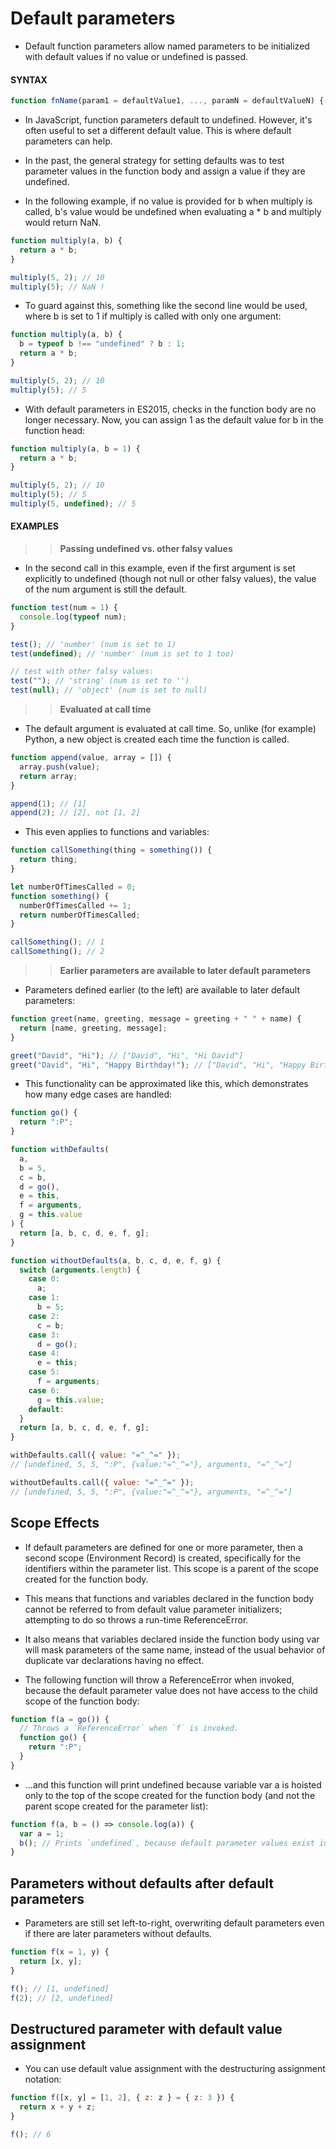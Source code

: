 # Default parameters

- Default function parameters allow named parameters to be initialized with default values if no value or undefined is passed.

#### **SYNTAX**

```js
function fnName(param1 = defaultValue1, ..., paramN = defaultValueN) { ... }
```

- In JavaScript, function parameters default to undefined. However, it's often useful to set a different default value. This is where default parameters can help.
- In the past, the general strategy for setting defaults was to test parameter values in the function body and assign a value if they are undefined.

- In the following example, if no value is provided for b when multiply is called, b's value would be undefined when evaluating a \* b and multiply would return NaN.

```js
function multiply(a, b) {
  return a * b;
}

multiply(5, 2); // 10
multiply(5); // NaN !
```

- To guard against this, something like the second line would be used, where b is set to 1 if multiply is called with only one argument:

```js
function multiply(a, b) {
  b = typeof b !== "undefined" ? b : 1;
  return a * b;
}

multiply(5, 2); // 10
multiply(5); // 5
```

- With default parameters in ES2015, checks in the function body are no longer necessary. Now, you can assign 1 as the default value for b in the function head:

```js
function multiply(a, b = 1) {
  return a * b;
}

multiply(5, 2); // 10
multiply(5); // 5
multiply(5, undefined); // 5
```

#### **EXAMPLES**

> > **Passing undefined vs. other falsy values**

- In the second call in this example, even if the first argument is set explicitly to undefined (though not null or other falsy values), the value of the num argument is still the default.

```js
function test(num = 1) {
  console.log(typeof num);
}

test(); // 'number' (num is set to 1)
test(undefined); // 'number' (num is set to 1 too)

// test with other falsy values:
test(""); // 'string' (num is set to '')
test(null); // 'object' (num is set to null)
```

> > **Evaluated at call time**

- The default argument is evaluated at call time. So, unlike (for example) Python, a new object is created each time the function is called.

```js
function append(value, array = []) {
  array.push(value);
  return array;
}

append(1); // [1]
append(2); // [2], not [1, 2]
```

- This even applies to functions and variables:

```js
function callSomething(thing = something()) {
  return thing;
}

let numberOfTimesCalled = 0;
function something() {
  numberOfTimesCalled += 1;
  return numberOfTimesCalled;
}

callSomething(); // 1
callSomething(); // 2
```

> > **Earlier parameters are available to later default parameters**

- Parameters defined earlier (to the left) are available to later default parameters:

```js
function greet(name, greeting, message = greeting + " " + name) {
  return [name, greeting, message];
}

greet("David", "Hi"); // ["David", "Hi", "Hi David"]
greet("David", "Hi", "Happy Birthday!"); // ["David", "Hi", "Happy Birthday!"]
```

- This functionality can be approximated like this, which demonstrates how many edge cases are handled:

```js
function go() {
  return ":P";
}

function withDefaults(
  a,
  b = 5,
  c = b,
  d = go(),
  e = this,
  f = arguments,
  g = this.value
) {
  return [a, b, c, d, e, f, g];
}

function withoutDefaults(a, b, c, d, e, f, g) {
  switch (arguments.length) {
    case 0:
      a;
    case 1:
      b = 5;
    case 2:
      c = b;
    case 3:
      d = go();
    case 4:
      e = this;
    case 5:
      f = arguments;
    case 6:
      g = this.value;
    default:
  }
  return [a, b, c, d, e, f, g];
}

withDefaults.call({ value: "=^_^=" });
// [undefined, 5, 5, ":P", {value:"=^_^="}, arguments, "=^_^="]

withoutDefaults.call({ value: "=^_^=" });
// [undefined, 5, 5, ":P", {value:"=^_^="}, arguments, "=^_^="]
```

## Scope Effects

- If default parameters are defined for one or more parameter, then a second scope (Environment Record) is created, specifically for the identifiers within the parameter list. This scope is a parent of the scope created for the function body.
- This means that functions and variables declared in the function body cannot be referred to from default value parameter initializers; attempting to do so throws a run-time ReferenceError.
- It also means that variables declared inside the function body using var will mask parameters of the same name, instead of the usual behavior of duplicate var declarations having no effect.

- The following function will throw a ReferenceError when invoked, because the default parameter value does not have access to the child scope of the function body:

```js
function f(a = go()) {
  // Throws a `ReferenceError` when `f` is invoked.
  function go() {
    return ":P";
  }
}
```

- ...and this function will print undefined because variable var a is hoisted only to the top of the scope created for the function body (and not the parent scope created for the parameter list):

```js
function f(a, b = () => console.log(a)) {
  var a = 1;
  b(); // Prints `undefined`, because default parameter values exist in their own scope
}
```

## Parameters without defaults after default parameters

- Parameters are still set left-to-right, overwriting default parameters even if there are later parameters without defaults.

```js
function f(x = 1, y) {
  return [x, y];
}

f(); // [1, undefined]
f(2); // [2, undefined]
```

## Destructured parameter with default value assignment

- You can use default value assignment with the destructuring assignment notation:

```js
function f([x, y] = [1, 2], { z: z } = { z: 3 }) {
  return x + y + z;
}

f(); // 6
```
